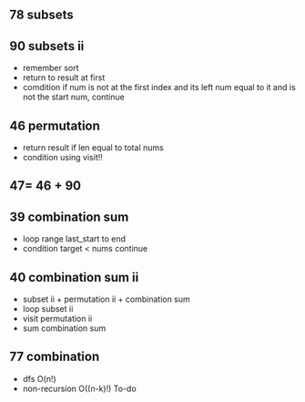 ## 78 subsets
## 90 subsets ii
- remember sort
- return to result at first
- comdition if num is not at the first index and its left num equal to it and is not the start num, continue
## 46 permutation
- return result if len equal to total nums
- condition  using visit!!
## 47= 46 + 90
## 39 combination sum
- loop range last_start to end
- condition target < nums continue
## 40 combination sum ii 
- subset ii + permutation ii + combination sum
- loop subset ii 
- visit permutation ii 
- sum combination sum
## 77 combination
- dfs O(n!)
- non-recursion O((n-k)!) To-do
